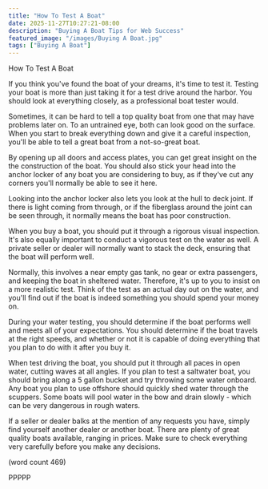 ```yaml
---
title: "How To Test A Boat"
date: 2025-11-27T10:27:21-08:00
description: "Buying A Boat Tips for Web Success"
featured_image: "/images/Buying A Boat.jpg"
tags: ["Buying A Boat"]
---
```


How To Test A Boat

If you think you've found the boat of your dreams, 
it's time to test it.  Testing your boat is more 
than just taking it for a test drive around the 
harbor.  You should look at everything closely, as
a professional boat tester would.  

Sometimes, it can be hard to tell a top quality boat
from one that may have problems later on.  To an
untrained eye, both can look good on the surface.
When you start to break everything down and give it
a careful inspection, you'll be able to tell a great
boat from a not-so-great boat.

By opening up all doors and access plates, you can 
get great insight on the the construction of the 
boat.  You should also stick your head into the 
anchor locker of any boat you are considering to 
buy, as if they've cut any corners you'll normally
be able to see it here.

Looking into the anchor locker also lets you look
at the hull to deck joint.  If there is light 
coming from through, or if the fiberglass around
the joint can be seen through, it normally means
the boat has poor construction.

When you buy a boat, you should put it through a
rigorous visual inspection.  It's also equally 
important to conduct a vigorous test on the water
as well.  A private seller or dealer will 
normally want to stack the deck, ensuring that 
the boat will perform well.

Normally, this involves a near empty gas tank, 
no gear or extra passengers, and keeping the 
boat in sheltered water.  Therefore, it's up to 
you to insist on a more realistic test.  Think
of the test as an actual day out on the water, 
and you'll find out if the boat is indeed something
you should spend your money on.

During your water testing, you should determine
if the boat performs well and meets all of your 
expectations.  You should determine if the boat
travels at the right speeds, and whether or not it
is capable of doing everything that you plan to
do with it after you buy it.

When test driving the boat, you should put it 
through all paces in open water, cutting waves at
all angles.  If you plan to test a saltwater boat, 
you should bring along a 5 gallon bucket and try
throwing some water onboard.  Any boat you plan
to use offshore should quickly shed water through
the scuppers.  Some boats will pool water in the
bow and drain slowly - which can be very dangerous
in rough waters.

If a seller or dealer balks at the mention of any
requests you have, simply find yourself another
dealer or another boat.  There are plenty of great
quality boats available, ranging in prices.  Make
sure to check everything very carefully before
you make any decisions.

(word count 469)

PPPPP  
